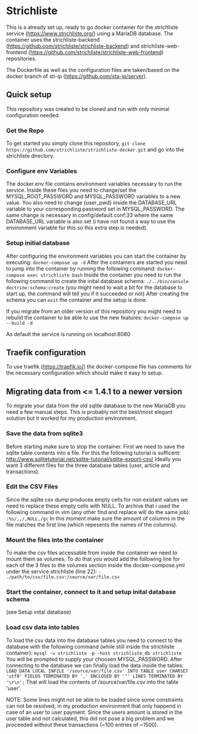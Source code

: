 # Strichliste

This is a already set up, ready to go docker container for the strichliste service (https://www.strichliste.org/) using a MariaDB database.
The container uses the strichliste-backend (https://github.com/strichliste/strichliste-backend) and strichliste-web-frontend (https://github.com/strichliste/strichliste-web-frontend) repositories.

The Dockerfile as well as the configuration files are taken/based on the docker branch of sti-ip (https://github.com/stp-ip/server).

## Quick setup

This repository was created to be cloned and run with only minimal configuration needed.

### Get the Repo
To get started you simply clone this repository,
```git clone https://github.com/strichliste/strichliste-docker.git```
and go into the strichliste directory.

### Configure env Variables
The docker.env file contains environment variables necessary to run the service. Inside these files you need to change/set the MYSQL_ROOT_PASSWORD and MYSQL_PASSWORD variables to a new value.
You also need to change {user_pwd} inside the DATABASE_URL variable to your corresponding password set in MYSQL_PASSWORD.
The same change is necessary in config/default.conf:33 where the same DATABASE_URL variable is also set (i have not found a way to use the environment variable for this so this extra step is needed).

### Setup initial database
After configuring the environment variables you can start the container by executing:
```docker-compose up -d```
After the containers are started you need to jump into the container by running the following command:
```docker-compose exec strichliste bash```
Inside the container you need to run the following command to create the inital database schema:
```./../bin/console doctrine:schema:create```
(you might need to wait a bit for the database to start up, the command will tell you if it succeeded or not)
After creating the schema you can ```exit``` the container and the setup is done.

If you migrate from an older version of this repository you might need to rebuild the container to be able to use the new features:
```docker-compose up --build -d```

As default the service is running on localhost:8080

## Traefik configuration
To use traefik (https://traefik.io/) the docker-compose file has comments for the necessary configuration which should make it easy to setup.

## Migrating data from <= 1.4.1 to a newer version
To migrate your data from the old sqlite database to the new MariaDB you need a few manual steps. This is probably not the best/most elegant solution but it worked for my production environment.

### Save the data from sqlite3
Before starting make sure to stop the container.
First we need to save the sqlite table contents into a file. For this the following tutorial is sufficent: http://www.sqlitetutorial.net/sqlite-tutorial/sqlite-export-csv/
Ideally you want 3 different files for the three database tables (user, article and transactions).

### Edit the CSV Files
Since the sqlite csv dump produces empty cells for non existant values we need to replace these empty cells with NULL. To archive that i used the following command in vim (any other find and replace will do the same job):
```:%s/,,/,NULL,/gc```
In this moment make sure the amount of columns in the file matches the first line (which repesents the names of the columns).

### Mount the files into the container
To make the csv files accessable from inside the container we need to mount them as volumes.
To do that you would add the following line for each of the 3 files to the volumes section inside the docker-compose.yml under the service strichliste (line 22):
```- ./path/to/csv/file.csv:/source/var/file.csv```

### Start the container, connect to it and setup inital database schema
(see Setup inital database)

### Load csv data into tables
To load the csv data into the database tables you need to connect to the database with the following command (while still inside the strichliste container):
```mysql -u strichliste -p -host strichliste_db strichliste```
You will be prompted to supply your choosen MYSQL_PASSWORD.
After connecting to the database we can finally load the data inside the tables:
```LOAD DATA LOCAL INFILE '/source/var/file.csv' INTO TABLE user CHARSET 'utf8' FIELDS TERMINATED BY ',' ENCLOSED BY '"' LINES TERMINATED BY '\r\n';```
That will load the contents of /source/var/file.csv into the table 'user'.

NOTE: Some lines might not be able to be loaded since some constraints can not be resolved, in my production environment that only happend in case of an user to user payment. Since the users amount is stored in the user table and not calculated, this did not pose a big problem and we proceeded without these transactions (~100 entries of ~1500).
